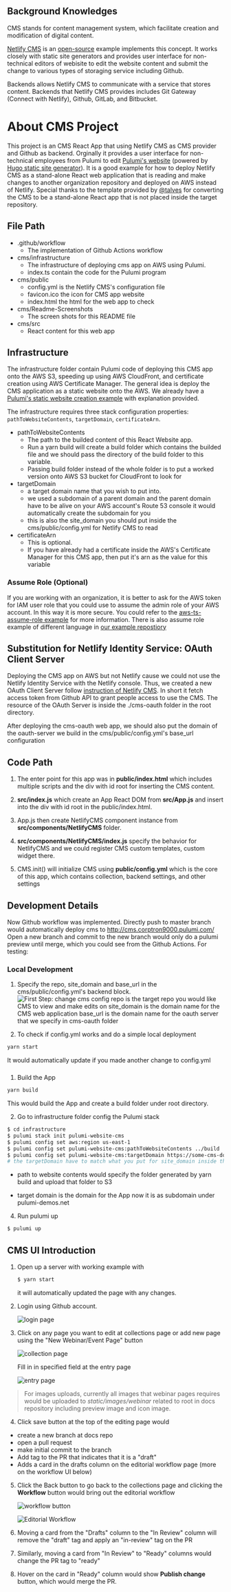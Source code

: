 
## Background Knowledges
CMS stands for content management system, which facilitate creation and modification of digital content.

[Netlify CMS](https://www.netlifycms.org/docs/intro/) is an [open-source](https://github.com/netlify/netlify-cms) example implements this concept.  It works closely with static site generators and provides user interface for non-technical editors of webisite to edit the website content and submit the change to various types of storaging service including Github.

Backends allows Netlify CMS to communicate with a service that stores content. Backends that Netlify CMS provides includes Git Gateway (Connect with Netlify), Github, GitLab, and Bitbucket.

# About CMS Project
This project is an CMS React App that using Netlify CMS as CMS provider and Github as backend. Orginally it provides a user interface for non-technical employees from Pulumi to edit [Pulumi's website](https://github.com/pulumi/docs) (powered by [Hugo static site generator](https://gohugo.io)). 
It is a good example for how to deploy Netlify CMS as a stand-alone React web application that is reading and make changes to another organization repository and deployed on AWS instead of Netlify.
Special thanks to the template provided by [@talves](https://github.com/ADARTA/netlify-cms-react-example
) for converting the CMS to be a stand-alone React app that is not placed inside the target repository.

## File Path

- .github/workflow
  - The implementation of Github Actions workflow
- cms/infrastructure
  - The infrastructure of deploying cms app on AWS using Pulumi.
  - index.ts contain the code for the Pulumi program
- cms/public
  - config.yml is the Netlify CMS's configuration file
  - favicon.ico the icon for CMS app website
  - index.html the html for the web app to check
- cms/Readme-Screenshots
  - The screen shots for this README file
- cms/src
  - React content for this web app

## Infrastructure

The infrastructure folder contain Pulumi code of deploying this CMS app onto the AWS S3, speeding up using AWS CloudFront, and certificate creation using AWS Certificate Manager. The general idea is deploy the CMS application as a static website onto the AWS. We already have a [Pulumi's static website creation example](https://github.com/pulumi/examples/tree/master/aws-ts-static-website) with explanation provided.

The infrastructure requires three stack configuration properties: `pathToWebsiteContents`, `targetDomain`, `certificateArn`.
- pathToWebsiteContents
  - The path to the builded content of this React Website app.
  - Run a yarn build will create a build folder which contains the builded file and we should pass the directory of the build folder to this variable.
  - Passing build folder instead of the whole folder is to put a worked version onto AWS S3 bucket for CloudFront to look for
- targetDomain
  - a target domain name that you wish to put into.
  - we used a subdomain of a parent domain and the parent domain have to be alive on your AWS account's Route 53 console it would automatically create the subdomain for you
  - this is also the site_domain you should put inside the cms/public/config.yml for Netlify CMS to read
- certificateArn
  - This is optional.
  - If you have already had a certificate inside the AWS's Certificate Manager for this CMS app, then put it's arn as the value for this variable

### Assume Role (Optional)
If you are working with an organization, it is better to ask for the AWS token for IAM user role that you could use to assume the admin role of your AWS account. In this way it is more secure. You could refer to the [aws-ts-assume-role example](https://github.com/pulumi/examples/tree/master/aws-ts-assume-role) for more information. There is also assume role example of different language in [our example repostiory](https://github.com/pulumi/examples)

## Substitution for Netlify Identity Service: OAuth Client Server
Deploying the CMS app on AWS but not Netlify cause we could not use the Netlify Identity Service with the Netlify console. Thus, we created a new OAuth Client Server follow [instruction of Netlify CMS](https://www.netlifycms.org/docs/external-oauth-clients/). In short it fetch access token from Github API to grant people access to use the CMS. The resource of the OAuth Server is inside the ./cms-oauth folder in the root directory.

After deploying the cms-oauth web app, we should also put the domain of the oauth-server we build in the cms/public/config.yml's base_url configuration

## Code Path

1. The enter point for this app was in **public/index.html** which includes multiple scripts and the div with id root for inserting the CMS content.

1. **src/index.js** which create an App React DOM from **src/App.js** and insert into the div with id root in the public/index.html. 

1. App.js then create NetlifyCMS component instance from **src/components/NetlifyCMS** folder.

1. **src/components/NetlifyCMS/index.js** specify the behavior for NetlifyCMS and we could register CMS custom templates, custom widget there. 

1. CMS.init() will initialize CMS using **public/config.yml** which is the core of this app, which contains collection, backend settings, and other settings

## Development Details
Now Github workflow was implemented. Directly push to master branch would automatically deploy cms to http://cms.corptron9000.pulumi.com/
Open a new branch and commit to the new branch would only do a pulumi preview until merge, which you could see from the Github Actions. For testing:

### Local Development

1. Specify the repo, site_domain and base_url in the cms/public/config.yml's backend block.
![First Step: change cms config](Readme-Screenshots/cms-config-setings.jpg)
  repo is the target repo you would like CMS to view and make edits on
  site_domain is the domain name for the CMS web application
  base_url is the domain name for the oauth server that we specify in cms-oauth folder

1. To check if config.yml works and do a simple local deployment

```bash
yarn start
```
It would automatically update if you made another change to config.yml

### 
1. Build the App

```bash
yarn build
```
This would build the App and create a build folder under root directory. 

2. Go to infrastructure folder config the Pulumi stack

```bash
$ cd infrastructure
$ pulumi stack init pulumi-website-cms
$ pulumi config set aws:region us-east-1
$ pulumi config set pulumi-website-cms:pathToWebsiteContents ../build
$ pulumi config set pulumi-website-cms:targetDomain https://some-cms-domain.pulumi-demos.com
# the targetDomain have to match what you put for site_domain inside the config file ./cms/public/config.yml
```
- path to website contents would specify the folder generated by yarn build and upload that folder to S3

- target domain is the domain for the App now it is as subdomain under pulumi-demos.net

4. Run pulumi up
```bash
$ pulumi up
```

## CMS UI Introduction

1.  Open up a server with working example with

    ```bash
    $ yarn start
    ```
    it will automatically updated the page with any changes.

2.  Login using Github account.

    ![login page](Readme-Screenshots/login.jpg)

3.  Click on any page you want to edit at collections page or add new page using the "New Webinar/Event Page" button

    ![collection page](Readme-Screenshots/collection_page.jpg)

    Fill in in specified field at the entry page

    ![entry page](Readme-Screenshots/entery_page.jpg)

> For images uploads, currently all images that webinar pages requires would be uploaded to *static/images/webinar* related to root in docs repository including preview image and icon image.

4. Click save button at the top of the editing page would 
- create a new branch at docs repo
- open a pull request 
- make initial commit to the branch
- Add tag to the PR that indicates that it is a "draft"
- Adds a card in the drafts column on the editorial workflow page (more on the workflow UI below)

5. Click the Back button to go back to the collections page and clicking the **Workflow** button would bring out the editorial workflow

    ![workflow button](Readme-Screenshots/Workflow_button.jpg)

    ![Editorial Workflow](Readme-Screenshots/Editorial_Workflow.jpg)

6. Moving a card from the "Drafts" column to the "In Review" column will remove the "draft" tag and apply an "in-review" tag on the PR

7. Similarly, moving a card from "In Review" to "Ready" columns would change the PR tag to "ready"

8. Hover on the card in "Ready" column would show **Publish change** button, which would merge the PR.









